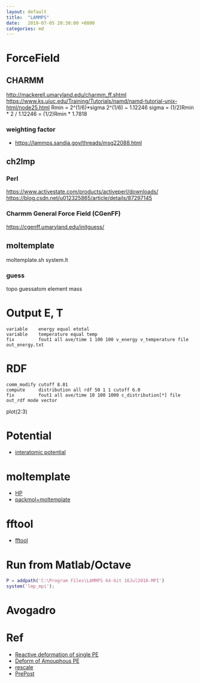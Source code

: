 ```yaml
---
layout: default
title:  "LAMMPS"
date:   2019-07-05 20:30:00 +0800
categories: md
---
```


# ForceField
## CHARMM
http://mackerell.umaryland.edu/charmm_ff.shtml
https://www.ks.uiuc.edu/Training/Tutorials/namd/namd-tutorial-unix-html/node25.html
Rmin = 2^(1/6)*sigma
2^(1/6) ~ 1.12246
sigma = (1/2)Rmin * 2 / 1.12246 = (1/2)Rmin * 1.7818

### weighting factor
- https://lammps.sandia.gov/threads/msg22088.html


## ch2lmp
### Perl
https://www.activestate.com/products/activeperl/downloads/
https://blog.csdn.net/u012325865/article/details/87297145

### Charmm General Force Field (CGenFF)
https://cgenff.umaryland.edu/initguess/


## moltemplate
moltemplate.sh system.lt


### guess
topo guessatom element mass


# Output E, T
```
variable    energy equal etotal
variable    temperature equal temp
fix         fout1 all ave/time 1 100 100 v_energy v_temperature file out_energy.txt
```

# RDF
```
comm_modify cutoff 8.01
compute     distribution all rdf 50 1 1 cutoff 6.0
fix         fout1 all ave/time 10 100 1000 c_distribution[*] file out_rdf mode vector
```
plot(2:3)

# Potential
- [interatomic potential](https://www.ctcms.nist.gov/potentials/)

# moltemplate
- [HP](https://moltemplate.org/)
- [packmol+moltemplate](http://ja.akionux.net/wiki/index.php/LAMMPS%2BPackmol%2BMoltemplate%2BOPLS-AA%E3%81%A7%E6%BA%B6%E6%B6%B2%E3%81%AEMD)

# fftool
- [fftool](https://github.com/agiliopadua/fftool)

# Run from Matlab/Octave
```m
P = addpath('C:\Program Files\LAMMPS 64-bit 16Jul2018-MPI')
system('lmp_mpi');
```
# Avogadro


# Ref
- [Reactive deformation of single PE](https://icme.hpc.msstate.edu/mediawiki/index.php/LAMMPS_reactive_deformation_of_a_single_polyethylene_chain)
- [Deform of Amouphous PE](https://icme.hpc.msstate.edu/mediawiki/index.php/Deformation_of_Amorphous_Polyethylene#Input_Data)
- [rescale](https://docs.rescale.com/articles/lammps-examples/)
- [PrePost](https://lammps.sandia.gov/prepost.html)